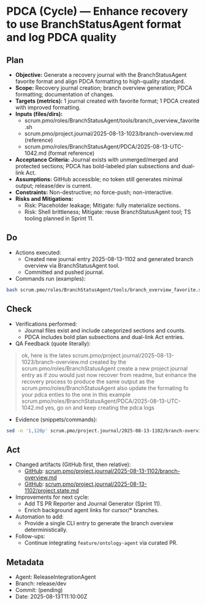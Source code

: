 # PDCA (Cycle) — Enhance recovery to use BranchStatusAgent format and log PDCA quality

## Plan
- **Objective:** Generate a recovery journal with the BranchStatusAgent favorite format and align PDCA formatting to high-quality standard.
- **Scope:** Recovery journal creation; branch overview generation; PDCA formatting; documentation of changes.
- **Targets (metrics):** 1 journal created with favorite format; 1 PDCA created with improved formatting.
- **Inputs (files/dirs):**
  - scrum.pmo/roles/BranchStatusAgent/tools/branch_overview_favorite.sh
  - scrum.pmo/project.journal/2025-08-13-1023/branch-overview.md (reference)
  - scrum.pmo/roles/BranchStatusAgent/PDCA/2025-08-13-UTC-1042.md (format reference)
- **Acceptance Criteria:** Journal exists with unmerged/merged and protected sections; PDCA has bold-labeled plan subsections and dual-link Act.
- **Assumptions:** GitHub accessible; no token still generates minimal output; release/dev is current.
- **Constraints:** Non-destructive; no force-push; non-interactive.
- **Risks and Mitigations:**
  - Risk: Placeholder leakage; Mitigate: fully materialize sections.
  - Risk: Shell brittleness; Mitigate: reuse BranchStatusAgent tool; TS tooling planned in Sprint 11.

## Do
- Actions executed:
  - Created new journal entry 2025-08-13-1102 and generated branch overview via BranchStatusAgent tool.
  - Committed and pushed journal.
- Commands run (examples):
```bash
bash scrum.pmo/roles/BranchStatusAgent/tools/branch_overview_favorite.sh scrum.pmo/project.journal/2025-08-13-1102/branch-overview.md
```

## Check
- Verifications performed:
  - Journal files exist and include categorized sections and counts.
  - PDCA includes bold plan subsections and dual-link Act entries.
- QA Feedback (quote literally):
> ok, here is the lates scrum.pmo/project.journal/2025-08-13-1023/branch-overview.md created by the scrum.pmo/roles/BranchStatusAgent create a new project journal entry as if zou would just now recover from readme, but enhance the recovery process to produce the same output as the scrum.pmo/roles/BranchStatusAgent also update the formating fo your pdca enties to the one in this example scrum.pmo/roles/BranchStatusAgent/PDCA/2025-08-13-UTC-1042.md
> yes, go on and keep creating the pdca logs
- Evidence (snippets/commands):
```bash
sed -n '1,120p' scrum.pmo/project.journal/2025-08-13-1102/branch-overview.md
```

## Act
- Changed artifacts (GitHub first, then relative):
  - [GitHub](https://github.com/Cerulean-Circle-GmbH/Web4Articles/blob/release/dev/scrum.pmo/project.journal/2025-08-13-1102/branch-overview.md): [scrum.pmo/project.journal/2025-08-13-1102/branch-overview.md](../../../project.journal/2025-08-13-1102/branch-overview.md)
  - [GitHub](https://github.com/Cerulean-Circle-GmbH/Web4Articles/blob/release/dev/scrum.pmo/project.journal/2025-08-13-1102/project.state.md): [scrum.pmo/project.journal/2025-08-13-1102/project.state.md](../../../project.journal/2025-08-13-1102/project.state.md)
- Improvements for next cycle:
  - Add TS PR Reporter and Journal Generator (Sprint 11).
  - Enrich background agent links for cursor/* branches.
- Automation to add:
  - Provide a single CLI entry to generate the branch overview deterministically.
- Follow-ups:
  - Continue integrating `feature/ontology-agent` via curated PR.

## Metadata
- Agent: ReleaseIntegrationAgent
- Branch: release/dev
- Commit: (pending)
- Date: 2025-08-13T11:10:00Z
